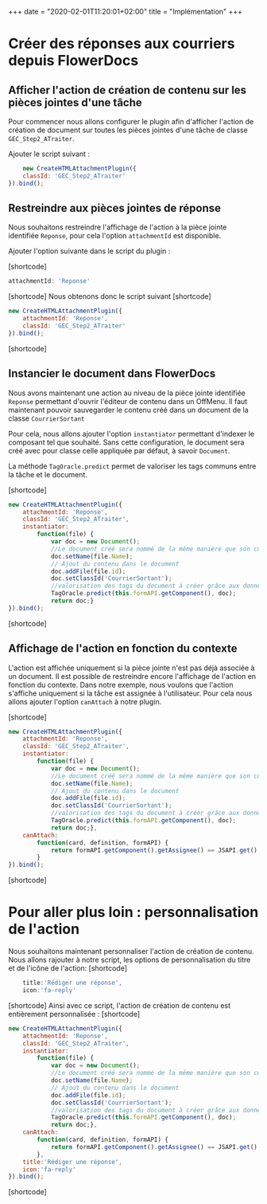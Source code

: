 +++
date = "2020-02-01T11:20:01+02:00"
title = "Implémentation"
+++



# Créer des réponses aux courriers depuis FlowerDocs

## Afficher l'action de création de contenu sur les pièces jointes d'une tâche
Pour commencer nous allons configurer le plugin afin d'afficher l'action de création de document sur toutes les pièces jointes d'une tâche de classe `GEC_Step2_ATraiter`. 

Ajouter le script suivant : 
```javascript
    new CreateHTMLAttachmentPlugin({
	classId: 'GEC_Step2_ATraiter'
}).bind();
```

## Restreindre aux pièces jointes de réponse
Nous souhaitons restreindre l'affichage de l'action à la pièce jointe identifiée `Reponse`, pour cela l'option `attachmentId` est disponible.

Ajouter l'option suivante dans le script du plugin : 

[shortcode]
```javascript
attachmentId: 'Reponse'
```
[shortcode]
Nous obtenons donc le script suivant 
[shortcode]
```javascript
new CreateHTMLAttachmentPlugin({
	attachmentId: 'Reponse',
	classId: 'GEC_Step2_ATraiter'
}).bind();
```
[shortcode]

## Instancier le document dans FlowerDocs 
Nous avons maintenant une action au niveau de la pièce jointe identifiée `Reponse` permettant d'ouvrir l'éditeur de contenu dans un OffMenu. Il faut maintenant pouvoir sauvegarder le contenu créé dans un document de la classe `CourrierSortant`

Pour cela, nous allons ajouter l'option `instantiator` permettant d'indexer le composant tel que souhaité. Sans cette configuration, le document sera créé avec pour classe celle appliquée par défaut, à savoir `Document`.

La méthode `TagOracle.predict` permet de valoriser les tags communs entre la tâche et le document.

[shortcode]
```javascript
new CreateHTMLAttachmentPlugin({
	attachmentId: 'Reponse',
	classId: 'GEC_Step2_ATraiter',
	instantiator:
		function(file) {
			var doc = new Document();
			//Le document créé sera nommé de la même manière que son contenu
			doc.setName(file.Name);
			// Ajout du contenu dans le document
			doc.addFile(file.id);
			doc.setClassId('CourrierSortant');
			//valorisation des tags du document à créer grâce aux données de la tâche ouverte
			TagOracle.predict(this.formAPI.getComponent(), doc);
			return doc;}
}).bind();
```
[shortcode]

## Affichage de l'action en fonction du contexte
L'action est affichée uniquement si la pièce jointe n'est pas déjà associée à un document. Il est possible de restreindre encore l'affichage de l'action en fonction du contexte. Dans notre exemple, nous voulons que l'action s'affiche uniquement si la tâche est assignée à l'utilisateur. Pour cela nous allons ajouter l'option `canAttach` à notre plugin. 

[shortcode]
```javascript
new CreateHTMLAttachmentPlugin({
	attachmentId: 'Reponse',
	classId: 'GEC_Step2_ATraiter',
	instantiator:
		function(file) {
			var doc = new Document();
			//Le document créé sera nommé de la même manière que son contenu
			doc.setName(file.Name);
			// Ajout du contenu dans le document
			doc.addFile(file.id);
			doc.setClassId('CourrierSortant');
			//valorisation des tags du document à créer grâce aux données de la tâche ouverte
			TagOracle.predict(this.formAPI.getComponent(), doc);
			return doc;},
	canAttach:
		function(card, definition, formAPI) {
			return formAPI.getComponent().getAssignee() == JSAPI.get().getUserAPI().getId();
		}
}).bind();
```
[shortcode]


# Pour aller plus loin : personnalisation de l'action
Nous souhaitons maintenant personnaliser l'action de création de contenu. Nous allons rajouter à notre script, les options de personnalisation du titre et de l'icône de l'action: 
[shortcode]
```javascript
	title:'Rédiger une réponse',
	icon:'fa-reply'
```
[shortcode]
Ainsi avec ce script, l'action de création de contenu est entièrement personnalisée : 
[shortcode]
```javascript
new CreateHTMLAttachmentPlugin({
	attachmentId: 'Reponse',
	classId: 'GEC_Step2_ATraiter',
	instantiator:
		function(file) {
			var doc = new Document();
			//Le document créé sera nommé de la même manière que son contenu
			doc.setName(file.Name);
			// Ajout du contenu dans le document
			doc.addFile(file.id);
			doc.setClassId('CourrierSortant');
			//valorisation des tags du document à créer grâce aux données de la tâche ouverte
			TagOracle.predict(this.formAPI.getComponent(), doc);
			return doc;},
	canAttach:
		function(card, definition, formAPI) {
			return formAPI.getComponent().getAssignee() == JSAPI.get().getUserAPI().getId();
		},
	title:'Rédiger une réponse',
	icon:'fa-reply'
}).bind();
```
[shortcode]

